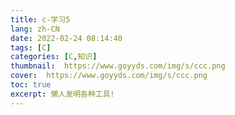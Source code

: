 ```yaml
---
title: c-学习5
lang: zh-CN
date: 2022-02-24 08:14:40
tags: [C]
categories: [C,知识]
thumbnail:  https://www.goyyds.com/img/s/ccc.png
cover:  https://www.goyyds.com/img/s/ccc.png
toc: true
excerpt: 懒人发明各种工具!
---
```



